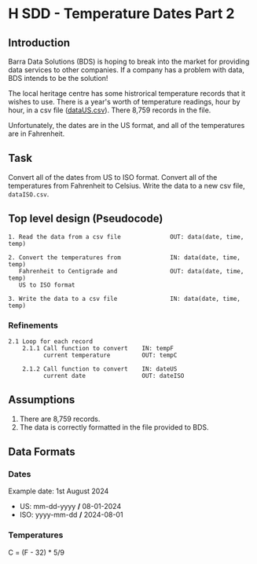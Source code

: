 # H SDD - Temperature Dates Part 2


## Introduction

Barra Data Solutions (BDS) is hoping to break into the market for providing data services to other companies.  If a company has a problem with data, BDS intends to be the solution!

The local heritage centre has some histrorical temperature records that it wishes to use.  There is a year's worth of temperature readings, hour by hour, in a csv file ([dataUS.csv](assets/dataUS.csv "Download file")).  There 8,759 records in the file.

Unfortunately, the dates are in the US format, and all of the temperatures are in Fahrenheit.


## Task

Convert all of the dates from US to ISO format.  Convert all of the temperatures from Fahrenheit to Celsius.  Write the data to a new csv file, `dataISO.csv`.


## Top level design (Pseudocode)

```
1. Read the data from a csv file              OUT: data(date, time, temp)

2. Convert the temperatures from              IN: data(date, time, temp)
   Fahrenheit to Centigrade and               OUT: data(date, time, temp)
   US to ISO format
   
3. Write the data to a csv file               IN: data(date, time, temp)
```

### Refinements

```
2.1 Loop for each record
    2.1.1 Call function to convert    IN: tempF
          current temperature         OUT: tempC

    2.1.2 Call function to convert    IN: dateUS
          current date                OUT: dateISO
```


## Assumptions

1. There are 8,759 records.
2. The data is correctly formatted in the file provided to BDS.


## Data Formats

### Dates

Example date: 1st August 2024

* US: mm-dd-yyyy __/__ 08-01-2024
* ISO: yyyy-mm-dd __/__ 2024-08-01

### Temperatures

C = (F - 32) * 5/9

